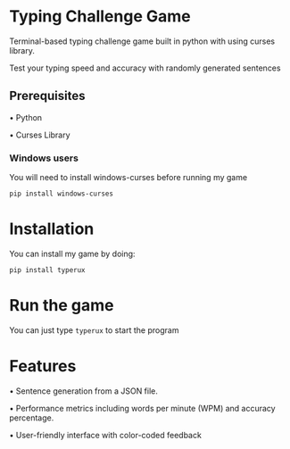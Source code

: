 # Typing Challenge Game
Terminal-based typing challenge game built in python with using curses library.

Test your typing speed and accuracy with randomly generated sentences

## Prerequisites
  • Python 
  
  • Curses Library 
  ### Windows users
  You will need to install windows-curses before running my game


    pip install windows-curses
# Installation
 You can install my game by doing:


    pip install typerux
# Run the game
  
  
 You can just type  ```typerux``` to start the program
# Features

 • Sentence generation from a JSON file.

 • Performance metrics including words per minute (WPM) and accuracy percentage.
 
 • User-friendly interface with color-coded feedback
  
